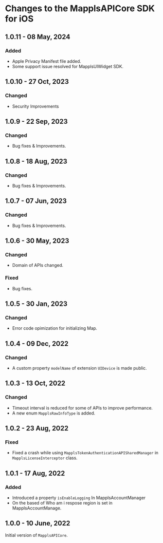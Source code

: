 # Changes to the MapplsAPICore SDK for iOS

## 1.0.11 - 08 May, 2024

### Added
- Apple Privacy Manifest file added.
- Some support issue resolved for MapplsUIWidget SDK.

## 1.0.10 - 27 Oct, 2023

### Changed
- Security Improvements

## 1.0.9 - 22 Sep, 2023

### Changed
- Bug fixes & Improvements.

## 1.0.8 - 18 Aug, 2023

### Changed
- Bug fixes & Improvements.

## 1.0.7 - 07 Jun, 2023

### Changed
- Bug fixes & Improvements.

## 1.0.6 - 30 May, 2023

### Changed
- Domain of APIs changed.

### Fixed
- Bug fixes.

## 1.0.5 - 30 Jan, 2023

### Changed
- Error code opimization for initializing Map.

## 1.0.4 - 09 Dec, 2022

### Changed
- A custom property `modelName` of extension `UIDevice` is made public.

## 1.0.3 - 13 Oct, 2022

### Changed
- Timeout interval is reduced for some of APIs to improve performance.
- A new enum `MapplsRawInfoType` is added.

## 1.0.2 - 23 Aug, 2022

### Fixed
- Fixed a crash while using `MapplsTokenAuthenticationAPISharedManager` in `MapplsLicenseInterceptor` class.

## 1.0.1 - 17 Aug, 2022

### Added
- Introduced a property `isEnableLogging` In MapplsAccountManager
- On the based of Who am i respose region is set in MapplsAccountManage.

## 1.0.0 - 10 June, 2022

Initial version of `MapplsAPICore`.
